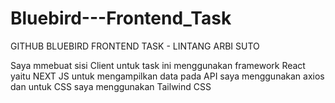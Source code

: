 # Bluebird---Frontend_Task

GITHUB BLUEBIRD FRONTEND TASK - LINTANG ARBI SUTO

Saya mmebuat sisi Client untuk task ini menggunakan framework React yaitu NEXT JS
untuk mengampilkan data pada API saya menggunakan axios
dan untuk CSS saya menggunakan Tailwind CSS
